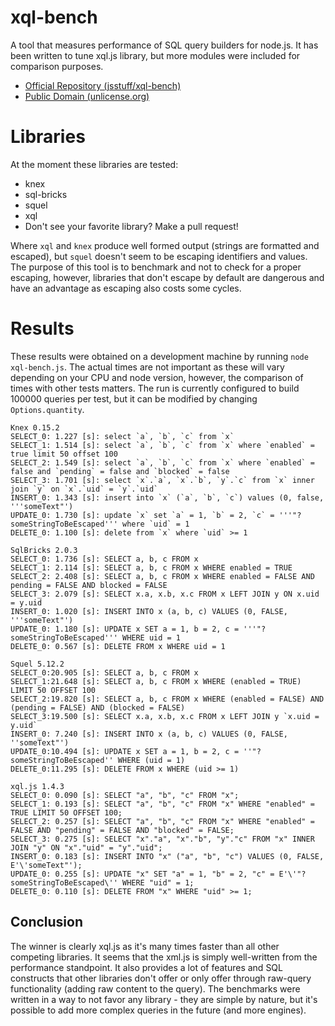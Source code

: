 xql-bench
==========

A tool that measures performance of SQL query builders for node.js. It has been written to tune xql.js library, but more modules were included for comparison purposes.

  * [Official Repository (jsstuff/xql-bench)](https://github.com/jsstuff/xql-bench)
  * [Public Domain (unlicense.org)](http://unlicense.org)

Libraries
=========

At the moment these libraries are tested:

  * knex
  * sql-bricks
  * squel
  * xql
  * Don't see your favorite library? Make a pull request!


Where `xql` and `knex` produce well formed output (strings are formatted and escaped), but `squel` doesn't seem to be escaping identifiers and values. The purpose of this tool is to benchmark and not to check for a proper escaping, however, libraries that don't escape by default are dangerous and have an advantage as escaping also costs some cycles.

Results
=======

These results were obtained on a development machine by running `node xql-bench.js`. The actual times are not important as these will vary depending on your CPU and node version, however, the comparison of times with other tests matters. The run is currently configured to build 100000 queries per test, but it can be modified by changing `Options.quantity`.

```
Knex 0.15.2
SELECT_0: 1.227 [s]: select `a`, `b`, `c` from `x`
SELECT_1: 1.514 [s]: select `a`, `b`, `c` from `x` where `enabled` = true limit 50 offset 100
SELECT_2: 1.549 [s]: select `a`, `b`, `c` from `x` where `enabled` = false and `pending` = false and `blocked` = false
SELECT_3: 1.701 [s]: select `x`.`a`, `x`.`b`, `y`.`c` from `x` inner join `y` on `x`.`uid` = `y`.`uid`
INSERT_0: 1.343 [s]: insert into `x` (`a`, `b`, `c`) values (0, false, '''someText"')
UPDATE_0: 1.730 [s]: update `x` set `a` = 1, `b` = 2, `c` = '''"?someStringToBeEscaped''' where `uid` = 1
DELETE_0: 1.100 [s]: delete from `x` where `uid` >= 1

SqlBricks 2.0.3
SELECT_0: 1.736 [s]: SELECT a, b, c FROM x
SELECT_1: 2.114 [s]: SELECT a, b, c FROM x WHERE enabled = TRUE
SELECT_2: 2.408 [s]: SELECT a, b, c FROM x WHERE enabled = FALSE AND pending = FALSE AND blocked = FALSE
SELECT_3: 2.079 [s]: SELECT x.a, x.b, x.c FROM x LEFT JOIN y ON x.uid = y.uid
INSERT_0: 1.020 [s]: INSERT INTO x (a, b, c) VALUES (0, FALSE, '''someText"')
UPDATE_0: 1.180 [s]: UPDATE x SET a = 1, b = 2, c = '''"?someStringToBeEscaped''' WHERE uid = 1
DELETE_0: 0.567 [s]: DELETE FROM x WHERE uid = 1

Squel 5.12.2
SELECT_0:20.905 [s]: SELECT a, b, c FROM x
SELECT_1:21.648 [s]: SELECT a, b, c FROM x WHERE (enabled = TRUE) LIMIT 50 OFFSET 100
SELECT_2:19.820 [s]: SELECT a, b, c FROM x WHERE (enabled = FALSE) AND (pending = FALSE) AND (blocked = FALSE)
SELECT_3:19.500 [s]: SELECT x.a, x.b, x.c FROM x LEFT JOIN y `x.uid = y.uid`
INSERT_0: 7.240 [s]: INSERT INTO x (a, b, c) VALUES (0, FALSE, ''someText"')
UPDATE_0:10.494 [s]: UPDATE x SET a = 1, b = 2, c = ''"?someStringToBeEscaped'' WHERE (uid = 1)
DELETE_0:11.295 [s]: DELETE FROM x WHERE (uid >= 1)

xql.js 1.4.3
SELECT_0: 0.090 [s]: SELECT "a", "b", "c" FROM "x";
SELECT_1: 0.193 [s]: SELECT "a", "b", "c" FROM "x" WHERE "enabled" = TRUE LIMIT 50 OFFSET 100;
SELECT_2: 0.257 [s]: SELECT "a", "b", "c" FROM "x" WHERE "enabled" = FALSE AND "pending" = FALSE AND "blocked" = FALSE;
SELECT_3: 0.275 [s]: SELECT "x"."a", "x"."b", "y"."c" FROM "x" INNER JOIN "y" ON "x"."uid" = "y"."uid";
INSERT_0: 0.183 [s]: INSERT INTO "x" ("a", "b", "c") VALUES (0, FALSE, E'\'someText"');
UPDATE_0: 0.255 [s]: UPDATE "x" SET "a" = 1, "b" = 2, "c" = E'\'"?someStringToBeEscaped\'' WHERE "uid" = 1;
DELETE_0: 0.110 [s]: DELETE FROM "x" WHERE "uid" >= 1;
```

Conclusion
----------

The winner is clearly xql.js as it's many times faster than all other competing libraries. It seems that the xml.js is simply well-written from the performance standpoint. It also provides a lot of features and SQL constructs that other libraries don't offer or only offer through raw-query functionality (adding raw content to the query). The benchmarks were written in a way to not favor any library - they are simple by nature, but it's possible to add more complex queries in the future (and more engines).

